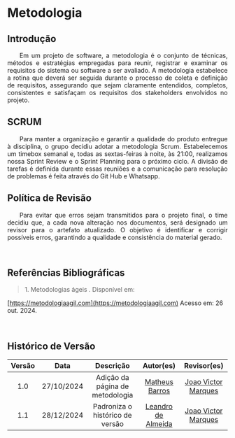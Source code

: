 # Metodologia

## Introdução
<p align="justify">&emsp;&emsp;Em um projeto de software, a metodologia é o conjunto de técnicas, métodos e estratégias empregadas para reunir, registrar e examinar os requisitos do sistema ou software a ser avaliado. A metodologia estabelece a rotina que deverá ser seguida durante o processo de coleta e definição de requisitos, assegurando que sejam claramente entendidos, completos, consistentes e satisfaçam os requisitos dos stakeholders envolvidos no projeto.</p>

## SCRUM
<p align="justify">&emsp;&emsp;Para manter a organização e garantir a qualidade do produto entregue à disciplina, o grupo decidiu adotar a metodologia Scrum. Estabelecemos um timebox semanal e, todas as sextas-feiras à noite, às 21:00, realizamos nossa Sprint Review e o Sprint Planning para o próximo ciclo. A divisão de tarefas é definida durante essas reuniões e a comunicação para resolução de problemas é feita através do Git Hub e Whatsapp.</p>

## Política de Revisão
<p align="justify">&emsp;&emsp;Para evitar que erros sejam transmitidos para o projeto final, o time decidiu que, a cada nova alteração nos documentos, será designado um revisor para o artefato atualizado. O objetivo é identificar e corrigir possíveis erros, garantindo a qualidade e consistência do material gerado.</p>

<br>

## Referências Bibliográficas

> <p id="1">1. Metodologias ágeis . Disponível em: 
   [https://metodologiaagil.com](https://metodologiaagil.com) 
   Acesso em: 26 out. 2024.
</p>

<br>

## Histórico de Versão

| Versão |    Data    |      Descrição       |       Autor(es)       |     Revisor(es)     |
| :----: | :--------: | :------------------: | :-----: | :-----: |
|  1.0   | 27/10/2024 | Adição da página de metodologia | [Matheus Barros](https://github.com/Ninja-Haiyai)  | [Joao Victor Marques](https://github.com/jmarquees)|
|  1.1   | 28/12/2024 | Padroniza o histórico de versão | [Leandro de Almeida](https://github.com/leomitx10) |[Joao Victor Marques](https://github.com/jmarquees)|